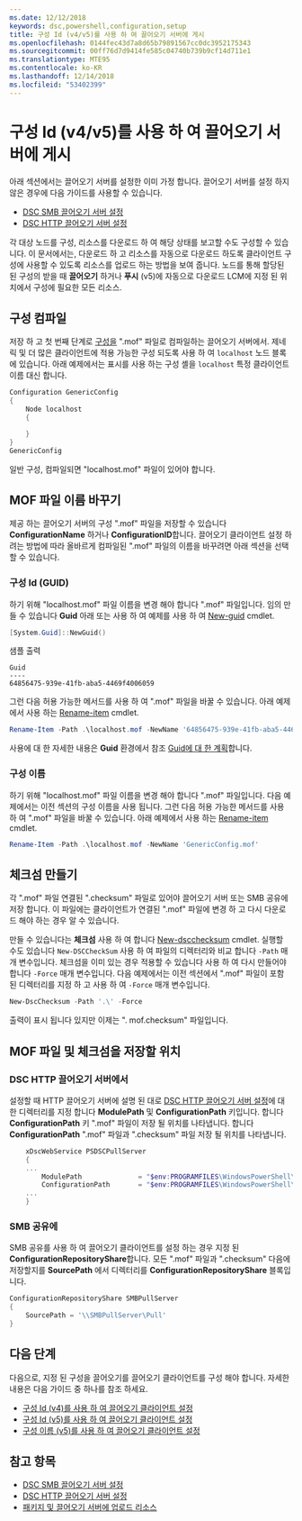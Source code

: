 ```yaml
---
ms.date: 12/12/2018
keywords: dsc,powershell,configuration,setup
title: 구성 Id (v4/v5)를 사용 하 여 끌어오기 서버에 게시
ms.openlocfilehash: 0144fec43d7a8d65b79891567cc0dc3952175343
ms.sourcegitcommit: 00ff76d7d9414fe585c04740b739b9cf14d711e1
ms.translationtype: MTE95
ms.contentlocale: ko-KR
ms.lasthandoff: 12/14/2018
ms.locfileid: "53402399"
---
```

# <a name="publish-to-a-pull-server-using-configuration-ids-v4v5"></a>구성 Id (v4/v5)를 사용 하 여 끌어오기 서버에 게시

아래 섹션에서는 끌어오기 서버를 설정한 이미 가정 합니다. 끌어오기 서버를 설정 하지 않은 경우에 다음 가이드를 사용할 수 있습니다.

- [DSC SMB 끌어오기 서버 설정](pullServerSmb.md)
- [DSC HTTP 끌어오기 서버 설정](pullServer.md)

각 대상 노드를 구성, 리소스를 다운로드 하 여 해당 상태를 보고할 수도 구성할 수 있습니다. 이 문서에서는, 다운로드 하 고 리소스를 자동으로 다운로드 하도록 클라이언트 구성에 사용할 수 있도록 리소스를 업로드 하는 방법을 보여 줍니다. 노드를 통해 할당된 된 구성의 받을 때 **끌어오기** 하거나 **푸시** (v5)에 자동으로 다운로드 LCM에 지정 된 위치에서 구성에 필요한 모든 리소스.

## <a name="compile-configurations"></a>구성 컴파일

저장 하 고 첫 번째 단계로 [구성을](../configurations/configurations.md) ".mof" 파일로 컴파일하는 끌어오기 서버에서. 제네릭 및 더 많은 클라이언트에 적용 가능한 구성 되도록 사용 하 여 `localhost` 노드 블록에 있습니다. 아래 예제에서는 표시를 사용 하는 구성 셸을 `localhost` 특정 클라이언트 이름 대신 합니다.

```powershell
Configuration GenericConfig
{
    Node localhost
    {

    }
}
GenericConfig
```

일반 구성, 컴파일되면 "localhost.mof" 파일이 있어야 합니다.

## <a name="renaming-the-mof-file"></a>MOF 파일 이름 바꾸기

제공 하는 끌어오기 서버의 구성 ".mof" 파일을 저장할 수 있습니다 **ConfigurationName** 하거나 **ConfigurationID**합니다. 끌어오기 클라이언트 설정 하려는 방법에 따라 올바르게 컴파일된 ".mof" 파일의 이름을 바꾸려면 아래 섹션을 선택할 수 있습니다.

### <a name="configuration-ids-guid"></a>구성 Id (GUID)

하기 위해 "localhost.mof" 파일 이름을 변경 해야 합니다 "<GUID>.mof" 파일입니다. 임의 만들 수 있습니다 **Guid** 아래 또는 사용 하 여 예제를 사용 하 여 [New-guid](/powershell/module/microsoft.powershell.utility/new-guid) cmdlet.

```powershell
[System.Guid]::NewGuid()
```

샘플 출력

```output
Guid
----
64856475-939e-41fb-aba5-4469f4006059
```

그런 다음 허용 가능한 메서드를 사용 하 여 ".mof" 파일을 바꿀 수 있습니다. 아래 예제에서 사용 하는 [Rename-item](/powershell/module/microsoft.powershell.management/rename-item) cmdlet.

```powershell
Rename-Item -Path .\localhost.mof -NewName '64856475-939e-41fb-aba5-4469f4006059.mof'
```

사용에 대 한 자세한 내용은 **Guid** 환경에서 참조 [Guid에 대 한 계획](/powershell/dsc/secureserver#guids)합니다.

### <a name="configuration-names"></a>구성 이름

하기 위해 "localhost.mof" 파일 이름을 변경 해야 합니다 "<Configuration Name>.mof" 파일입니다. 다음 예제에서는 이전 섹션의 구성 이름을 사용 됩니다. 그런 다음 허용 가능한 메서드를 사용 하 여 ".mof" 파일을 바꿀 수 있습니다. 아래 예제에서 사용 하는 [Rename-item](/powershell/module/microsoft.powershell.management/rename-item) cmdlet.

```powershell
Rename-Item -Path .\localhost.mof -NewName 'GenericConfig.mof'
```

## <a name="create-the-checksum"></a>체크섬 만들기

각 ".mof" 파일 연결된 ".checksum" 파일로 있어야 끌어오기 서버 또는 SMB 공유에 저장 합니다. 이 파일에는 클라이언트가 연결된 ".mof" 파일에 변경 하 고 다시 다운로드 해야 하는 경우 알 수 있습니다.

만들 수 있습니다는 **체크섬** 사용 하 여 합니다 [New-dscchecksum](/powershell/module/psdesiredstateconfiguration/new-dscchecksum) cmdlet. 실행할 수도 있습니다 `New-DSCCheckSum` 사용 하 여 파일의 디렉터리와 비교 합니다 `-Path` 매개 변수입니다. 체크섬을 이미 있는 경우 적용할 수 있습니다 사용 하 여 다시 만들어야 합니다 `-Force` 매개 변수입니다. 다음 예제에서는 이전 섹션에서 ".mof" 파일이 포함 된 디렉터리를 지정 하 고 사용 하 여 `-Force` 매개 변수입니다.

```powershell
New-DscChecksum -Path '.\' -Force
```

출력이 표시 됩니다 있지만 이제는 "<GUID or Configuration Name>. mof.checksum" 파일입니다.

## <a name="where-to-store-mof-files-and-checksums"></a>MOF 파일 및 체크섬을 저장할 위치

### <a name="on-a-dsc-http-pull-server"></a>DSC HTTP 끌어오기 서버에서

설정할 때 HTTP 끌어오기 서버에 설명 된 대로 [DSC HTTP 끌어오기 서버 설정](pullServer.md)에 대 한 디렉터리를 지정 합니다 **ModulePath** 및 **ConfigurationPath** 키입니다. 합니다 **ConfigurationPath** 키 ".mof" 파일이 저장 될 위치를 나타냅니다. 합니다 **ConfigurationPath** ".mof" 파일과 ".checksum" 파일 저장 될 위치를 나타냅니다.

```powershell
    xDscWebService PSDSCPullServer
    {
    ...
        ModulePath              = "$env:PROGRAMFILES\WindowsPowerShell\DscService\Modules"
        ConfigurationPath       = "$env:PROGRAMFILES\WindowsPowerShell\DscService\Configuration"
    ...
    }

```

### <a name="on-an-smb-share"></a>SMB 공유에

SMB 공유를 사용 하 여 끌어오기 클라이언트를 설정 하는 경우 지정 된 **ConfigurationRepositoryShare**합니다. 모든 ".mof" 파일과 ".checksum" 다음에 저장할지를 **SourcePath** 에서 디렉터리를 **ConfigurationRepositoryShare** 블록입니다.

```powershell
ConfigurationRepositoryShare SMBPullServer
{
    SourcePath = '\\SMBPullServer\Pull'
}
```

## <a name="next-steps"></a>다음 단계

다음으로, 지정 된 구성을 끌어오기를 끌어오기 클라이언트를 구성 해야 합니다. 자세한 내용은 다음 가이드 중 하나를 참조 하세요.

- [구성 Id (v4)를 사용 하 여 끌어오기 클라이언트 설정](pullClientConfigId4.md)
- [구성 Id (v5)를 사용 하 여 끌어오기 클라이언트 설정](pullClientConfigId.md)
- [구성 이름 (v5)를 사용 하 여 끌어오기 클라이언트 설정](pullClientConfigNames.md)

## <a name="see-also"></a>참고 항목

- [DSC SMB 끌어오기 서버 설정](pullServerSmb.md)
- [DSC HTTP 끌어오기 서버 설정](pullServer.md)
- [패키지 및 끌어오기 서버에 업로드 리소스](package-upload-resources.md)
